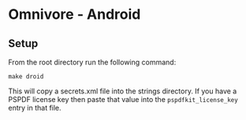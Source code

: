 # Omnivore - Android

## Setup

From the root directory run the following command:

`make droid`

This will copy a secrets.xml file into the strings directory.
If you have a PSPDF license key then paste that value into the
`pspdfkit_license_key` entry in that file.

